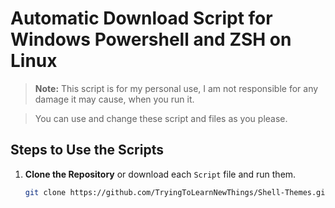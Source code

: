 # Automatic Download Script for Windows Powershell and ZSH on Linux

> **Note:** This script is for my personal use, I am not responsible for any damage it may cause, when you run it. 

> You can use and change these script and files as you please. 

## Steps to Use the Scripts

1. **Clone the Repository** or download each `Script` file and run them.
   ```sh
   git clone https://github.com/TryingToLearnNewThings/Shell-Themes.git
   ```